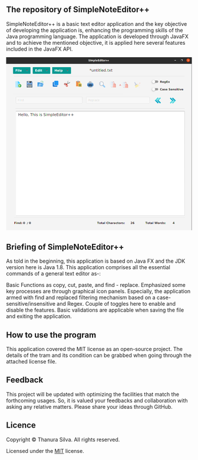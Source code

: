 ## The repository of SimpleNoteEditor++
SimpleNoteEditor++ is a basic text editor application and the key objective of developing the application is, enhancing the programming skills of the Java programming language. The application is developed through JavaFX and to achieve the mentioned objective, it is applied here several features included in the JavaFX API.

![This is the view of the application](./src/assets/SimpleEditor++.png)

## Briefing of SimpleNoteEditor++
As told in the beginning, this application is based on Java FX and the JDK version here is Java 1.8. This application comprises all the essential commands of a general text editor as-:

Basic Functions as copy, cut, paste, and find - replace.
Emphasized some key processes are through graphical icon panels.
Especially, the application armed with find and replaced filtering mechanism based on a case-sensitive/insensitive and Regex. Couple of toggles here to enable and disable the features.
Basic validations are applicable when saving the file and exiting the application.

## How to use the program
This application covered the MIT license as an open-source project. The details of the tram and its condition can be grabbed when going through the attached license file.

## Feedback
This project will be updated with optimizing the facilities that match the forthcoming usages. So, it is valued your feedbacks and collaboration with asking any relative matters. Please share your ideas through GitHub.

## Licence
Copyright © Thanura Silva. All rights reserved.

Licensed under the [MIT](/src/license.txt) license.
